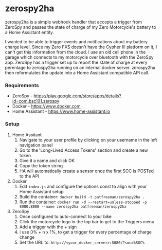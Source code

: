 # zerospy2ha
zerospy2ha is a simple webhook handler that accepts a trigger from ZeroSpy and passes the state of charge of my Zero Motorcycle's battery to a Home Assistant entity.

I wanted to be able to trigger events and notifications about my battery charge level. Since my Zero FXS doesn't have the Cypher III platform on it, I can't get this information from the cloud. I use an old cell phone in the garage which connects to my motorcycle over bluetooth with the ZeroSpy app. ZeroSpy has a trigger set up to report the state of charge at every perentage to zerospy2ha running on an internal docker server. zerospy2ha then reformulates the update into a Home Assistant compatible API call.

### Requirements
* ZeroSpy - https://play.google.com/store/apps/details?id=com.bsc101.zerospy
* Docker - https://www.docker.com
* Home Assistant - https://www.home-assistant.io

### Setup
1. Home Assitant
    1. Navigate to your user profile by clicking on your username in the left navigation panel
    1. Go to the 'Long-Lived Access Tokens' section and create a new token
    1. Give it a name and click OK
    1. Copy the token string
    1. HA will automatically create a sensor once the first SOC is POSTed to the API
1. Docker
    1. Edit `index.js` and configure the options const to align with your Home Assistant setup
    1. Build the container: `docker build -t patfreeman/zerospy2ha .`
    1. Run the container: `docker run -d --restart=unless-stopped -p 8080:8080 --name zerospy2ha patfreeman/zerospy2ha`
1. ZeroSpy
    1. Once configured to auto-connect to your bike
    1. Click the motorcycle logo in the top bar to get to the Triggers menu
    1. Add a trigger with the + sign
    1. I use 0% + n x 1%, to get a trigger for every percentage of charge change
    1. Set the URL to: `http://<your_docker_server>:8080/?soc=%SOC%`
